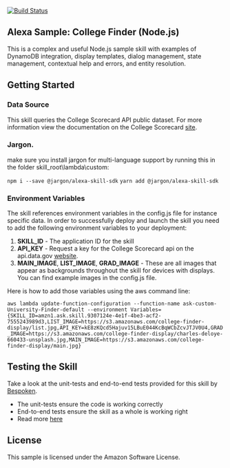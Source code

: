 [![Build Status](https://travis-ci.org/alexa/skill-sample-nodejs-college-finder.svg?branch=master)](https://travis-ci.org/alexa/skill-sample-nodejs-college-finder)

## Alexa Sample: College Finder (Node.js)

This is a complex and useful Node.js sample skill with examples of DynamoDB integration, display templates, dialog management, state management, contextual help and errors, and entity resolution.

## Getting Started

### Data Source
This skill queries the College Scorecard API public dataset. For more information view the documentation on the College Scorecard [site](https://collegescorecard.ed.gov/data/documentation/). 

### Jargon.

make sure you install jargon for multi-language support by running this in the folder skill_root\lambda\custom:

`npm i --save @jargon/alexa-skill-sdk`
`yarn add @jargon/alexa-skill-sdk`

### Environment Variables

The skill references environment variables in the config.js file for instance specific data. In order to successfully deploy and launch the skill you need to add the following environment variables to your deployment:

1. **SKILL_ID** - The application ID for the skill
2. **API_KEY** - Request a key for the College Scorecard api on the api.data.gov [website](https://api.data.gov/signup/). 
3. **MAIN_IMAGE**, **LIST_IMAGE**, **GRAD_IMAGE** - These are all images that appear as backgrounds throughout the skill for devices with displays. You can find example images in the config.js file. 

Here is how to add those variables using the aws command line:

`aws lambda update-function-configuration --function-name ask-custom-University-Finder-default --environment Variables={SKILL_ID=amzn1.ask.skill.9307124e-4e1f-4be3-acf2-7555243989d3,LIST_IMAGE=https://s3.amazonaws.com/college-finder-display/list.jpg,API_KEY=kE8zKQcd5Hajuv15LBuE044KcBqWCbZcvJTJV0U4,GRAD_IMAGE=https://s3.amazonaws.com/college-finder-display/charles-deloye-660433-unsplash.jpg,MAIN_IMAGE=https://s3.amazonaws.com/college-finder-display/main.jpg}`


## Testing the Skill

Take a look at the unit-tests and end-to-end tests provided for this skill by [Bespoken](https://bespoken.io). 

* The unit-tests ensure the code is working correctly
* End-to-end tests ensure the skill as a whole is working right
* Read more [here](/test)

## License

This sample is licensed under the Amazon Software License.

